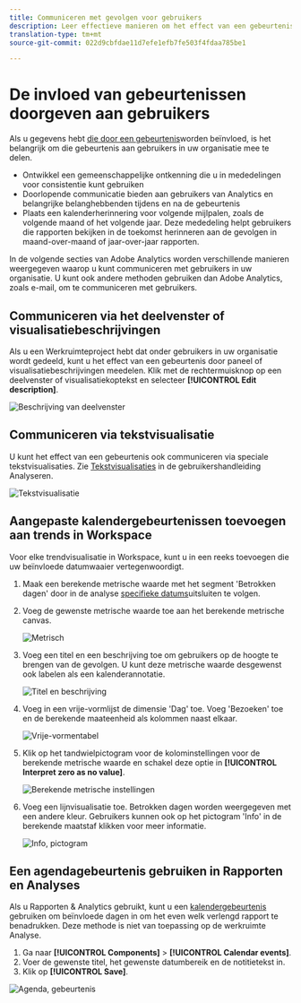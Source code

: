 ```yaml
---
title: Communiceren met gevolgen voor gebruikers
description: Leer effectieve manieren om het effect van een gebeurtenis in uw organisatie te communiceren.
translation-type: tm+mt
source-git-commit: 022d9cbfdae11d7efe1efb7fe503f4fdaa785be1

---
```



# De invloed van gebeurtenissen doorgeven aan gebruikers

Als u gegevens hebt [die door een gebeurtenis](overview.md)worden beïnvloed, is het belangrijk om die gebeurtenis aan gebruikers in uw organisatie mee te delen.

* Ontwikkel een gemeenschappelijke ontkenning die u in mededelingen voor consistentie kunt gebruiken
* Doorlopende communicatie bieden aan gebruikers van Analytics en belangrijke belanghebbenden tijdens en na de gebeurtenis
* Plaats een kalenderherinnering voor volgende mijlpalen, zoals de volgende maand of het volgende jaar. Deze mededeling helpt gebruikers die rapporten bekijken in de toekomst herinneren aan de gevolgen in maand-over-maand of jaar-over-jaar rapporten.

In de volgende secties van Adobe Analytics worden verschillende manieren weergegeven waarop u kunt communiceren met gebruikers in uw organisatie. U kunt ook andere methoden gebruiken dan Adobe Analytics, zoals e-mail, om te communiceren met gebruikers.

## Communiceren via het deelvenster of visualisatiebeschrijvingen

Als u een Werkruimteproject hebt dat onder gebruikers in uw organisatie wordt gedeeld, kunt u het effect van een gebeurtenis door paneel of visualisatiebeschrijvingen meedelen. Klik met de rechtermuisknop op een deelvenster of visualisatiekoptekst en selecteer **[!UICONTROL Edit description]**.

![Beschrijving van deelvenster](assets/panel_description.png)

## Communiceren via tekstvisualisatie

U kunt het effect van een gebeurtenis ook communiceren via speciale tekstvisualisaties. Zie [Tekstvisualisaties](/help/analyze/analysis-workspace/visualizations/text.md) in de gebruikershandleiding Analyseren.

![Tekstvisualisatie](assets/text_visualization.png)

## Aangepaste kalendergebeurtenissen toevoegen aan trends in Workspace

Voor elke trendvisualisatie in Workspace, kunt u in een reeks toevoegen die uw beïnvloede datumwaaier vertegenwoordigt.

1. Maak een berekende metrische waarde met het segment &#39;Betrokken dagen&#39; door in de analyse [specifieke datums](segments.md)uitsluiten te volgen.
1. Voeg de gewenste metrische waarde toe aan het berekende metrische canvas.

   ![Metrisch](assets/calcmetric_event.png)

1. Voeg een titel en een beschrijving toe om gebruikers op de hoogte te brengen van de gevolgen. U kunt deze metrische waarde desgewenst ook labelen als een kalenderannotatie.

   ![Titel en beschrijving](assets/calcmetric_title_description.png)

1. Voeg in een vrije-vormlijst de dimensie &#39;Dag&#39; toe. Voeg &#39;Bezoeken&#39; toe en de berekende maateenheid als kolommen naast elkaar.

   ![Vrije-vormentabel](assets/calcmetric_freeform.png)

1. Klik op het tandwielpictogram voor de kolominstellingen voor de berekende metrische waarde en schakel deze optie in **[!UICONTROL Interpret zero as no value]**.

   ![Berekende metrische instellingen](assets/calcmetric_zero_no_value.png)

1. Voeg een lijnvisualisatie toe. Betrokken dagen worden weergegeven met een andere kleur. Gebruikers kunnen ook op het pictogram &#39;Info&#39; in de berekende maatstaf klikken voor meer informatie.

   ![Info, pictogram](assets/calcmetric_infoicon.png)

## Een agendagebeurtenis gebruiken in Rapporten en Analyses

Als u Rapporten &amp; Analytics gebruikt, kunt u een [kalendergebeurtenis](/help/components/t-calendar-event.md) gebruiken om beïnvloede dagen in om het even welk verlengd rapport te benadrukken. Deze methode is niet van toepassing op de werkruimte Analyse.

1. Ga naar **[!UICONTROL Components]** > **[!UICONTROL Calendar events]**.
2. Voer de gewenste titel, het gewenste datumbereik en de notitietekst in.
3. Klik op **[!UICONTROL Save]**.

![Agenda, gebeurtenis](assets/exclude_calendar_event.png)
